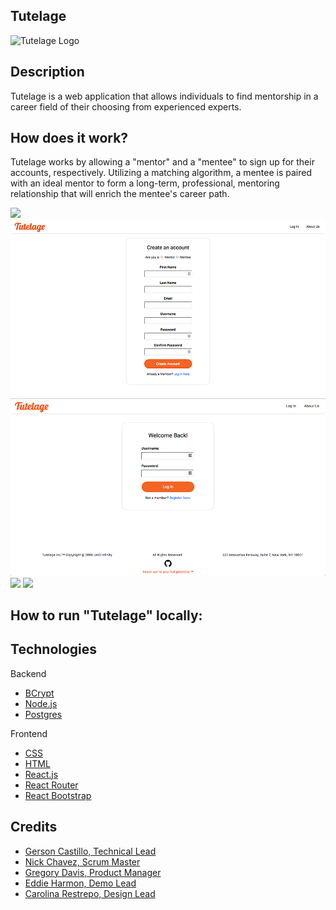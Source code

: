 ## Tutelage

![Tutelage Logo](./frontend/public/images/TutelageLogo.png)

## Description

Tutelage is a web application that allows individuals to find mentorship in a career field of their choosing from experienced experts.

## How does it work?

Tutelage works by allowing a "mentor" and a "mentee" to sign up for their accounts, respectively. Utilizing a matching algorithm, a mentee is paired with an ideal mentor to form a long-term, professional, mentoring relationship that will enrich the mentee's career path.

<img src="./frontend/public/images/HomePage.png">

<img src="./frontend/public/images/RegisterPage.png">

<img src="./frontend/public/images/LoginPage.png">

<img src="./frontend/public/images/ProfilePage.png">

<img src="./frontend/public/images/MentorPage.png">


## How to run "Tutelage" locally:


## Technologies

Backend

* [BCrypt](https://github.com/shaneGirish/bcrypt-nodejs)
* [Node.js](https://nodejs.org/en/)
* [Postgres](https://postgresapp.com/)


Frontend

* [CSS]()
* [HTML]()
* [React.js](https://reactjs.org/)
* [React Router](https://www.npmjs.com/package/react-router)
* [React Bootstrap](https://react-bootstrap.github.io/components/carousel/)

## Credits

* [Gerson Castillo, Technical Lead](https://github.com/Acostill)
* [Nick Chavez, Scrum Master](https://github.com/nickst3r610)
* [Gregory Davis, Product Manager](https://github.com/davisgreg1)
* [Eddie Harmon, Demo Lead](https://github.com/EddieHarmonJr)
* [Carolina Restrepo, Design Lead](https://github.com/crestrepo12)
